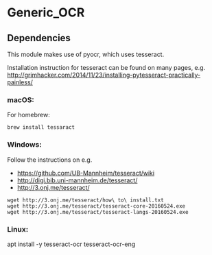# Generic_OCR

## Dependencies
This module makes use of pyocr, which uses tesseract.

Installation instruction for tesseract can be found on many pages, e.g.  
http://grimhacker.com/2014/11/23/installing-pytesseract-practically-painless/

### macOS:
For homebrew:

```
brew install tessaract
```

### Windows:
Follow the instructions on e.g.
* https://github.com/UB-Mannheim/tesseract/wiki
* http://digi.bib.uni-mannheim.de/tesseract/
* http://3.onj.me/tesseract/
```
wget http://3.onj.me/tesseract/how\ to\ install.txt
wget http://3.onj.me/tesseract/tesseract-core-20160524.exe
wget http://3.onj.me/tesseract/tesseract-langs-20160524.exe
```

### Linux:
apt install -y tesseract-ocr tesseract-ocr-eng
